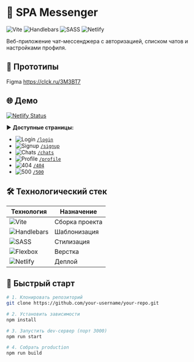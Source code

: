 # 💬 SPA Messenger

![Vite](https://img.shields.io/badge/vite-%23646CFF.svg?style=flat-square&logo=vite&logoColor=white)
![Handlebars](https://img.shields.io/badge/Handlebars.js-f0772b?style=flat-square&logo=handlebarsdotjs&logoColor=black)
![SASS](https://img.shields.io/badge/SASS-hotpink.svg?style=flat-square&logo=SASS&logoColor=white)
![Netlify](https://img.shields.io/badge/netlify-%23000000.svg?style=flat-square&logo=netlify&logoColor=#00C7B7)

Веб-приложение чат-мессенджера с авторизацией, списком чатов и настройками профиля.


## 🎨 Прототипы
Figma https://clck.ru/3M3BT7

## 🌐 Демо

[![Netlify Status](https://api.netlify.com/api/v1/badges/a1a27cf4-c705-49fa-ae50-931ee1b10cff/deploy-status)](https://app.netlify.com/sites/stirring-boba-80bbc8/deploys)

▶ **Доступные страницы:**
- ![Login](https://img.shields.io/badge/-Авторизация-2ea44f?style=flat-square) [`/login`](https://your-netlify-domain.netlify.app/login)
- ![Signup](https://img.shields.io/badge/-Регистрация-2ea44f?style=flat-square) [`/signup`](https://your-netlify-domain.netlify.app/signup)
- ![Chats](https://img.shields.io/badge/-Чаты-2ea44f?style=flat-square) [`/chats`](https://your-netlify-domain.netlify.app/chats)
- ![Profile](https://img.shields.io/badge/-Профиль-2ea44f?style=flat-square) [`/profile`](https://your-netlify-domain.netlify.app/profile)
- ![404](https://img.shields.io/badge/-404-important?style=flat-square) [`/404`](https://your-netlify-domain.netlify.app/404)
- ![500](https://img.shields.io/badge/-500-important?style=flat-square) [`/500`](https://your-netlify-domain.netlify.app/500)

## 🛠 Технологический стек

| Технология | Назначение |
|------------|------------|
| ![Vite](https://img.shields.io/badge/vite-%23646CFF.svg?style=flat-square&logo=vite&logoColor=white) | Сборка проекта |
| ![Handlebars](https://img.shields.io/badge/Handlebars.js-f0772b?style=flat-square&logo=handlebarsdotjs&logoColor=black) | Шаблонизация |
| ![SASS](https://img.shields.io/badge/SASS-hotpink.svg?style=flat-square&logo=SASS&logoColor=white) | Стилизация |
| ![Flexbox](https://img.shields.io/badge/-Flexbox-1572B6?style=flat-square&logo=css3&logoColor=white) | Верстка |
| ![Netlify](https://img.shields.io/badge/netlify-%23000000.svg?style=flat-square&logo=netlify&logoColor=#00C7B7) | Деплой |

## 🚀 Быстрый старт

```bash
# 1. Клонировать репозиторий
git clone https://github.com/your-username/your-repo.git

# 2. Установить зависимости
npm install

# 3. Запустить dev-сервер (порт 3000)
npm run start

# 4. Собрать production
npm run build
```
